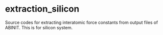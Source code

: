 # extraction_silicon
Source codes for extracting interatomic force constants from output files of ABINIT. This is for silicon system.
